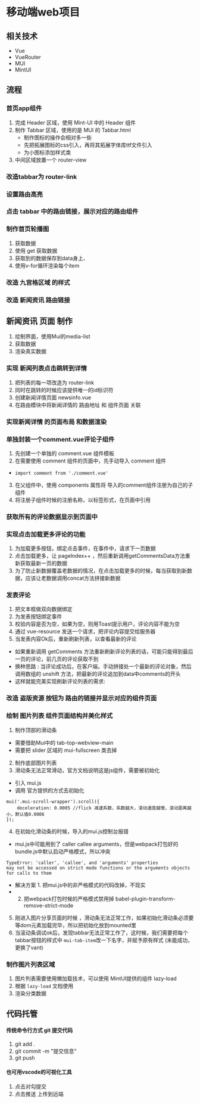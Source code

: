 # 移动端web项目

## 相关技术

* Vue
* VueRouter
* MUI
* MintUI

## 流程

### 首页app组件
1. 完成 Header 区域，使用 Mint-UI 中的 Header 组件
2. 制作 Tabbar 区域，使用的是 MUI 的 Tabbar.html
    * 制作图标的操作会相对多一些
    * 先把拓展图标的css引入，再将其拓展字体库ttf文件引入
    * 为小图标添加样式类
3. 中间区域放置一个 router-view

### 改造tabbar为 router-link

### 设置路由高亮

### 点击 tabbar 中的路由链接，展示对应的路由组件

### 制作首页轮播图
1. 获取数据
2. 使用 get 获取数据
3. 获取到的数据保存到data身上、
4. 使用v-for循环渲染每个item

### 改造 九宫格区域 的样式

### 改造 新闻资讯 路由链接

## 新闻资讯 页面 制作
1. 绘制界面，使用Mui的media-list
2. 获取数据
3. 渲染真实数据

### 实现 新闻列表点击跳转到详情
1. 把列表的每一项改造为 router-link
2. 同时在跳转的时候应该提供唯一的id标识符
3. 创建新闻详情页面 newsinfo.vue
4. 在路由模块中将新闻详情的 路由地址 和 组件页面 关联

### 实现新闻详情 的页面布局 和数据渲染

### 单独封装一个comment.vue评论子组件
1. 先创建一个单独的 comment.vue 组件模板
2. 在需要使用 comment 组件的页面中，先手动导入 comment 组件
  + `import comment from './comment.vue'`
3. 在父组件中，使用 components 属性将 导入的comment组件注册为自己的子组件
4. 将注册子组件时候的注册名称，以标签形式，在页面中引用

### 获取所有的评论数据显示到页面中

### 实现点击加载更多评论的功能
1. 为加载更多按钮，绑定点击事件，在事件中，请求下一页数据
2. 点击加载更多，让 pageIndex++ ，然后重新调用getCommentsData方法重新获取最新一页的数据
3. 为了防止新数据覆盖老数据的情况，在点击加载更多的时候，每当获取到新数据，应该让老数据调用concat方法拼接新数据

### 发表评论
1. 把文本框做双向数据绑定
2. 为发表按钮绑定事件
3. 校验内容是否为空，如果为空，则用Toast提示用户，评论内容不能为空
4. 通过 vue-resource 发送一个请求，把评论内容提交给服务器
5. 当发表内容Ok后，重新刷新列表，以查看最新的评论
 + 如果重新调用 getComments 方法重新刷新评论列表的话，可能只能得到最后一页的评论，前几页的评论获取不到
 + 换种思路 : 当评论成功后，在客户端，手动拼接处一个最新的评论对象，然后调用数组的 unshift 方法，把最新的评论追加到data中comments的开头
 + 这样就能完美实现刷新评论列表的需求:

### 改造 盗版资源 按钮为 路由的链接并显示对应的组件页面

### 绘制 图片列表 组件页面结构并美化样式
1. 制作顶部的滑动条
 * 需要借助Mui中的 tab-top-webview-main
 * 需要把 slider 区域的 mui-fullscreen 类去掉
2. 制作底部图片列表
3. 滑动条无法正常滑动，官方文档说明这是js组件，需要被初始化
 + 引入 mui.js
 + 调用 官方提供的方式去初始化
```
mui('.mui-scroll-wrapper').scroll({
	deceleration: 0.0005 //flick 减速系数，系数越大，滚动速度越慢，滚动距离越小，默认值0.0006
});
```
4. 在初始化滑动条的时候，导入的mui.js控制台报错
 + mui.js中可能用到了 caller callee arguments，但是webpack打包好的bundle.js中默认启动严格模式，所以冲突
```
TypeError: 'caller', 'callee', and 'arguments' properties 
may not be accessed on strict mode functions or the arguments objects for calls to them
```
 + 解决方案  1. 把mui.js中的非严格模式的代码改掉，不现实
 + 2. 把webpack打包时候的严格模式禁用掉 babel-plugin-transform-remove-strict-mode
5. 刚进入图片分享页面的时候 ，滑动条无法正常工作，如果初始化滑动条必须要等dom元素加载完毕，所以把初始化放到mounted里
6. 当滚动条调试ok后，发现tabbar无法正常工作了，这时候，我们需要把每个tabbar按钮的样式中 `mui-tab-item`改一下名字，并赋予原有样式
(未能成功，更换了vant)

### 制作图片列表区域
1. 图片列表需要使用懒加载技术，可以使用 MintUI提供的组件 lazy-load
2. 根据 `lazy-load` 文档使用
3. 渲染分类数据


## 代码托管

#### 传统命令行方式 git 提交代码
1. git add .
2. git commit -m "提交信息"
3. git push

#### 也可用vscode的可视化工具
1. 点击对勾提交
2. 点击推送 上传到远端
